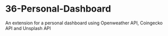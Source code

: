 # 36-Personal-Dashboard
 An extension for a personal dashboard using Openweather API, Coingecko API and Unsplash API
